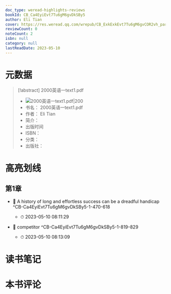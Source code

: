 ```yaml
---
doc_type: weread-highlights-reviews
bookId: CB_Ca4EyiEvt7Tu6gM6gvDkSBy5
author: Eli Tian
cover: https://res.weread.qq.com/wrepub/CB_ExkExkEvt7Tu6gM6gvCOR2vh_parsecover
reviewCount: 0
noteCount: 2
isbn: null
category: null
lastReadDate: 2023-05-10
---
```

# 元数据
> [!abstract] 2000英语一text1.pdf
> - ![ 2000英语一text1.pdf|200](https://res.weread.qq.com/wrepub/CB_ExkExkEvt7Tu6gM6gvCOR2vh_parsecover)
> - 书名： 2000英语一text1.pdf
> - 作者： Eli Tian
> - 简介： 
> - 出版时间 
> - ISBN： 
> - 分类： 
> - 出版社： 

# 高亮划线

## 第1章


- 📌 A history of long and effortless success can be a dreadful handicap ^CB-Ca4EyiEvt7Tu6gM6gvDkSBy5-1-470-618
    - ⏱ 2023-05-10 08:11:29 

- 📌 competitor ^CB-Ca4EyiEvt7Tu6gM6gvDkSBy5-1-819-829
    - ⏱ 2023-05-10 08:13:09 
# 读书笔记

# 本书评论

